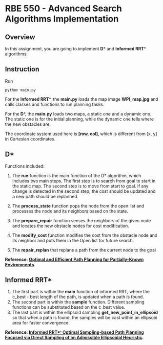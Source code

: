   # RBE 550 - Advanced Search Algorithms Implementation

## Overview

In this assignment, you are going to implement **D*** and **Informed RRT*** algorithms.

## Instruction

Run

`python main.py`

For the **Informed RRT***, the **main.py** loads the map image **WPI_map.jpg** and calls classes and functions to run planning tasks.

For the **D***,  the **main.py** loads two maps, a static one and a dynamic one. The static one is for the initial planning, while the dynamic one tells where the new obstacles are.

The coordinate system used here is **[row, col]**, which is different from [x, y] in Cartesian coordinates. 

## D*

Functions included:

1. The **run** function is the main function of the D* algorithm, which includes two main steps. 
The first step is to search from goal to start in the static map. 
The second step is to move from start to goal. If any change is detected in the second step, the cost should be updated and a new path should be replanned.

2. The **process_state** function pops the node from the open list and processes the node and its neighbors based on the state. 
3. The **prepare_repair** function senses the neighbors of the given node and locates the new obstacle nodes for cost modification.
4. The **modify_cost** function modifies the cost from the obstacle node and its neighbor and puts them in the Open list for future search.
5. The **repair_replan** that replans a path from the current node to the goal


**Reference: [Optimal and Efficient Path Planning for Partially-Known Environments](http://web.mit.edu/16.412j/www/html/papers/original_dstar_icra94.pdf).**

## Informed RRT*

1. The first part is within the **main** function of informed RRT, where the c_best - best length of the path, is updated when a path is found. 
2. The second part is within the **sample** function. Different sampling functions can be substituted based on the c_best value. 
3. The last part is within the ellipsoid sampling **get_new_point_in_ellipsoid** so that when a path is found, the samples will be cast within an ellipsoid area for faster convergence.

**Reference: [Informed RRT*: Optimal Sampling-based Path Planning Focused via Direct Sampling of an Admissible Ellipsoidal Heuristic](https://arxiv.org/pdf/1404.2334.pdf).**
